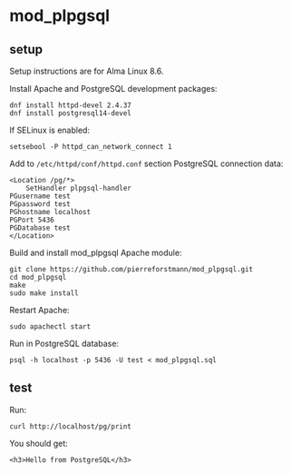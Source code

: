 # mod_plpgsql

## setup 

Setup instructions are for Alma Linux 8.6.

Install Apache and PostgreSQL development packages:

```
dnf install httpd-devel 2.4.37
dnf install postgresql14-devel
```

If SELinux is enabled:

`setsebool -P httpd_can_network_connect 1`

Add to `/etc/httpd/conf/httpd.conf` section PostgreSQL connection data:

```
<Location /pg/*>
    SetHandler plpgsql-handler
PGusername test
PGpassword test
PGhostname localhost
PGPort 5436
PGDatabase test
</Location>
```
Build and install mod_plpgsql Apache module:

```
git clone https://github.com/pierreforstmann/mod_plpgsql.git
cd mod_plpgsql
make
sudo make install

```

Restart Apache:

`sudo apachectl start`

Run in PostgreSQL database:

`psql -h localhost -p 5436 -U test < mod_plpgsql.sql`

## test
Run:
```
curl http://localhost/pg/print
```
You should get:
```
<h3>Hello from PostgreSQL</h3>
```
